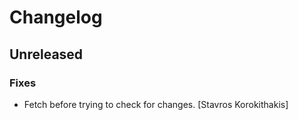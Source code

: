 # Changelog


## Unreleased

### Fixes

* Fetch before trying to check for changes. [Stavros Korokithakis]



